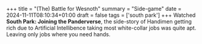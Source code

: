 +++
title = "(The) Battle for Wesnoth"
summary = "Side-game"
date = 2024-11-11T08:10:34+01:00
draft = false
tags = ['south park']
+++
Watched **South Park: Joining the Panderverse**, the side-story of Handimen getting rich due to Artificial Intellibence taking most white-collar jobs was quite apt. Leaving only jobs where you need hands.
